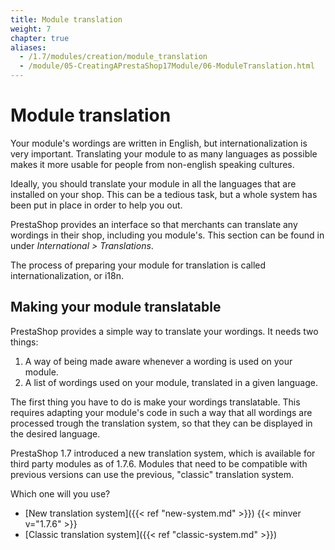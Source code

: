 ```yaml
---
title: Module translation
weight: 7
chapter: true
aliases:
  - /1.7/modules/creation/module_translation
  - /module/05-CreatingAPrestaShop17Module/06-ModuleTranslation.html
---
```


# Module translation

Your module's wordings are written in English, but internationalization is very important. Translating your module to as many languages as possible makes it more usable for people from non-english speaking cultures. 

Ideally, you should translate your module in all the languages that are installed on your shop. This can be a tedious task, but a whole system has been put in place in order to help you out.

PrestaShop provides an interface so that merchants can translate any wordings in their shop, including you module's. This section can be found in under _International > Translations_.

The process of preparing your module for translation is called internationalization, or i18n.

## Making your module translatable

PrestaShop provides a simple way to translate your wordings. It needs two things:

1. A way of being made aware whenever a wording is used on your module.
2. A list of wordings used on your module, translated in a given language.

The first thing you have to do is make your wordings translatable. This requires adapting your module's code in such a way that all wordings are processed trough the translation system, so that they can be displayed in the desired language.

PrestaShop 1.7 introduced a new translation system, which is available for third party modules as of 1.7.6. Modules that need to be compatible with previous versions can use the previous, "classic" translation system.

Which one will you use?

- [New translation system]({{< ref "new-system.md" >}}) {{< minver v="1.7.6" >}}
- [Classic translation system]({{< ref "classic-system.md" >}})

